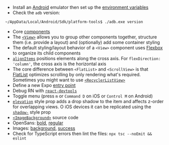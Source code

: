- Install an [Android](https://docs.expo.dev/workflow/android-studio-emulator) emulator then set up the [environment variables](https://youtu.be/ZGIU5aIRi9M?t=480)
- Check the `adb` version:

```bash
~/AppData/Local/Android/Sdk/platform-tools$ ./adb.exe version
```
- Core [components](https://reactnative.dev/docs/intro-react-native-components#core-components)
- The [`<View>`](https://reactnative.dev/docs/view) allows you to group other components together, structure them (i.e. provide a layout) and (optionally) add some container styling
- The default styling/layout behavior of a `<View>` component uses [Flexbox](https://reactnative.dev/docs/flexbox) to organize its child components
- [`alignItems`](https://reactnative.dev/docs/flexbox#align-items) positions elements along the cross axis. For `flexDirection: 'column'`, the cross axis is the horizontal axis
- The core difference between `<FlatList>` and `<ScrollView>` is that [FlatList](https://bionicjulia.com/blog/react-native-scrollview-gotchas) optimizes scrolling by only rendering what's required. Sometimes you might want to use [`<RecyclerListView>`](https://blog.logrocket.com/recyclerlistview-vs-flatlist-long-lists-react-native)
- Define a new Expo [entry point](https://stackoverflow.com/a/58954195/1904223)
- Debug RN with [`react-devtools`](https://reactnative.dev/docs/debugging#react-developer-tools)
- Toggle menu (press `m` or `Command D` on iOS or `Control M` on Android)
- [`elevation`](https://reactnative.dev/docs/view-style-props#elevation-android) style prop adds a drop shadow to the item and affects z-order for overlapping views. O iOS devices it can be replicated using the [`shadow-`](https://reactnative.dev/docs/shadow-props) style prop 
- [`<ImageBackground>`](https://github.com/facebook/react-native/blob/main/Libraries/Image/ImageBackground.js) source code
- OpenSans: [bold](https://github.com/academind/react-native-practical-guide-code/blob/04-deep-dive-real-app/extra-files/fonts/OpenSans-Bold.ttf), [regular](https://github.com/academind/react-native-practical-guide-code/blob/04-deep-dive-real-app/extra-files/fonts/OpenSans-Regular.ttf)
- Images: [background](https://github.com/academind/react-native-practical-guide-code/blob/04-deep-dive-real-app/code/21-finished/assets/images/background.png), [success](https://github.com/academind/react-native-practical-guide-code/blob/04-deep-dive-real-app/code/21-finished/assets/images/success.png)
- Check for TypeScript errors then lint the files: `npx tsc --noEmit && eslint`